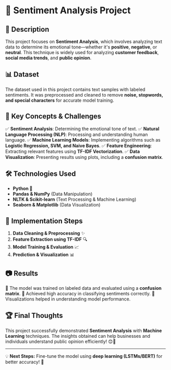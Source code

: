 # 📌 Sentiment Analysis Project

## 📖 Description
This project focuses on **Sentiment Analysis**, which involves analyzing text data to determine its emotional tone—whether it's **positive**, **negative**, or **neutral**. This technique is widely used for analyzing **customer feedback**, **social media trends**, and **public opinion**.

## 📊 Dataset
The dataset used in this project contains text samples with labeled sentiments. It was preprocessed and cleaned to remove **noise, stopwords, and special characters** for accurate model training.

## 🔑 Key Concepts & Challenges
✅ **Sentiment Analysis**: Determining the emotional tone of text.
✅ **Natural Language Processing (NLP)**: Processing and understanding human language.
✅ **Machine Learning Models**: Implementing algorithms such as **Logistic Regression, SVM, and Naive Bayes**.
✅ **Feature Engineering**: Extracting relevant features using **TF-IDF Vectorization**.
✅ **Data Visualization**: Presenting results using plots, including a **confusion matrix**.

## 🛠️ Technologies Used
- **Python 🐍**
- **Pandas & NumPy** (Data Manipulation)
- **NLTK & Scikit-learn** (Text Processing & Machine Learning)
- **Seaborn & Matplotlib** (Data Visualization)

## 🚀 Implementation Steps
1. **Data Cleaning & Preprocessing** ✨
2. **Feature Extraction using TF-IDF** 🔍
3. **Model Training & Evaluation** 📈
4. **Prediction & Visualization** 📊

## 📷 Results
🔹 The model was trained on labeled data and evaluated using a **confusion matrix**.
🔹 Achieved high accuracy in classifying sentiments correctly.
🔹 Visualizations helped in understanding model performance.

## 🏆 Final Thoughts
This project successfully demonstrated **Sentiment Analysis** with **Machine Learning** techniques. The insights obtained can help businesses and individuals understand public opinion efficiently! 😊📢

---
💡 **Next Steps:** Fine-tune the model using **deep learning (LSTMs/BERT)** for better accuracy! 🚀

